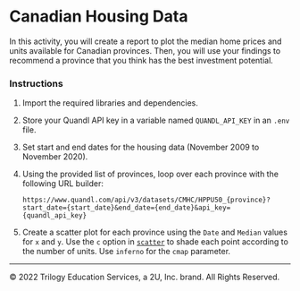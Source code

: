 # Canadian Housing Data

In this activity, you will create a report to plot the median home prices and units available for Canadian provinces. Then, you will use your findings to recommend a province that you think has the best investment potential.

### Instructions

1. Import the required libraries and dependencies.

2. Store your Quandl API key in a variable named `QUANDL_API_KEY` in an `.env` file.

3. Set start and end dates for the housing data (November 2009 to November 2020).

4. Using the provided list of provinces, loop over each province with the following URL builder:

    ``` text
    https://www.quandl.com/api/v3/datasets/CMHC/HPPU50_{province}?start_date={start_date}&end_date={end_date}&api_key={quandl_api_key}
    ```

5. Create a scatter plot for each province using the `Date` and `Median` values for `x` and `y`. Use the `c` option in [`scatter`](https://matplotlib.org/3.3.3/api/_as_gen/matplotlib.pyplot.scatter.html) to shade each point according to the number of units. Use `inferno` for the `cmap` parameter.

---

© 2022 Trilogy Education Services, a 2U, Inc. brand. All Rights Reserved.

